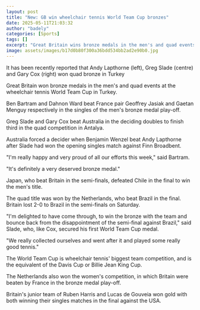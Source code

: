 ```yaml
---
layout: post
title: "New: GB win wheelchair tennis World Team Cup bronzes"
date: 2025-05-11T21:03:32
author: "badely"
categories: [Sports]
tags: []
excerpt: "Great Britain wins bronze medals in the men's and quad events at the wheelchair tennis World Team Cup in Turkey."
image: assets/images/b17d0b80f300a36bdd534bb2ad2e90b0.jpg
---
```


It has been recently reported that Andy Lapthorne (left), Greg Slade (centre) and Gary Cox (right) won quad bronze in Turkey

Great Britain won bronze medals in the men's and quad events at the wheelchair tennis World Team Cup in Turkey.

Ben Bartram and Dahnon Ward beat France pair Geoffrey Jasiak and Gaetan Menguy respectively in the singles of the men's bronze medal play-off.

Greg Slade and Gary Cox beat Australia in the deciding doubles to finish third in the quad competition in Antalya.

Australia forced a decider when Benjamin Wenzel beat Andy Lapthorne after Slade had won the opening singles match against Finn Broadbent.

"I'm really happy and very proud of all our efforts this week," said Bartram.

"It's definitely a very deserved bronze medal."

Japan, who beat Britain in the semi-finals, defeated Chile in the final to win the men's title.

The quad title was won by the Netherlands, who beat Brazil in the final. Britain lost 2-0 to Brazil in the semi-finals on Saturday.

 "I'm delighted to have come through, to win the bronze with the team and bounce back from the disappointment of the semi-final against Brazil," said Slade, who, like Cox, secured his first World Team Cup medal.

"We really collected ourselves and went after it and played some really good tennis."

The World Team Cup is wheelchair tennis' biggest team competition, and is the equivalent of the Davis Cup or Billie Jean King Cup.

The Netherlands also won the women's competition, in which Britain were beaten by France in the bronze medal play-off.

Britain's junior team of Ruben Harris and Lucas de Gouveia won gold with both winning their singles matches in the final against the USA.

